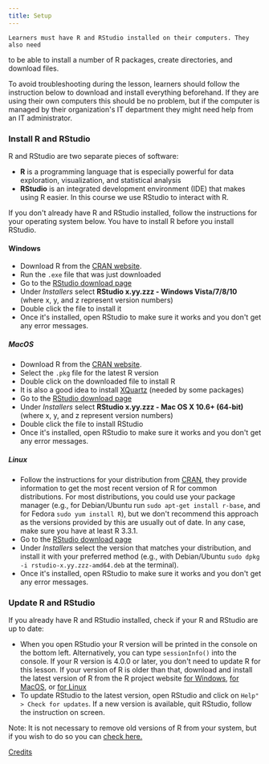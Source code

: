 ```yaml
---
title: Setup
---
```

  
    Learners must have R and RStudio installed on their computers. They also need 
to be able to install a number of R packages, create directories, and download 
files.

To avoid troubleshooting during the lesson, learners should follow the 
instruction below to download and install everything beforehand.
If they are using their own computers this should be no problem, 
but if the computer is managed by their organization's IT department 
they might need help from an IT administrator. 

### Install R and RStudio

R and RStudio are two separate pieces of software: 

* **R** is a programming language that is especially powerful for data 
  exploration, visualization, and statistical analysis
* **RStudio** is an integrated development environment (IDE) that makes using 
  R easier. In this course we use RStudio to interact with R. 
  
If you don't already have R and RStudio installed, follow the instructions for 
your operating system below. You have to install R before you install RStudio. 

#### Windows

* Download R from the 
  [CRAN website](https://cran.r-project.org/bin/windows/base/release.htm).
* Run the `.exe` file that was just downloaded
* Go to the [RStudio download page](https://www.rstudio.com/products/rstudio/download/#download)
* Under *Installers* select **RStudio x.yy.zzz - Windows
  Vista/7/8/10** (where x, y, and z represent version numbers)
* Double click the file to install it
* Once it's installed, open RStudio to make sure it works and you don't get any
  error messages.

##### MacOS

* Download R from
  the [CRAN website](https://cran.r-project.org/bin/macosx/).
* Select the `.pkg` file for the latest R version
* Double click on the downloaded file to install R
* It is also a good idea to install [XQuartz](https://www.xquartz.org/) (needed
  by some packages)
* Go to the [RStudio download page](https://www.rstudio.com/products/rstudio/download/#download)
* Under *Installers* select **RStudio x.yy.zzz - Mac OS X 10.6+ (64-bit)**
  (where x, y, and z represent version numbers)
* Double click the file to install RStudio
* Once it's installed, open RStudio to make sure it works and you don't get any
  error messages.

##### Linux

* Follow the instructions for your distribution
  from [CRAN](https://cloud.r-project.org/bin/linux), they provide information
  to get the most recent version of R for common distributions. For most
  distributions, you could use your package manager (e.g., for Debian/Ubuntu run
  `sudo apt-get install r-base`, and for Fedora `sudo yum install R`), but we
  don't recommend this approach as the versions provided by this are
  usually out of date. In any case, make sure you have at least R 3.3.1.
* Go to the
  [RStudio download page](https://www.rstudio.com/products/rstudio/download/#download)
* Under *Installers* select the version that matches your distribution, and
  install it with your preferred method (e.g., with Debian/Ubuntu `sudo dpkg -i
  rstudio-x.yy.zzz-amd64.deb` at the terminal).
* Once it's installed, open RStudio to make sure it works and you don't get any
  error messages.

### Update R and RStudio

If you already have R and RStudio installed, check if your R and RStudio are 
up to date:

* When you open RStudio your R version will be printed in the console on 
  the bottom left. Alternatively, you can type `sessionInfo()` into the console.
  If your R version is 4.0.0 or later, you don't need to update R for this 
  lesson. If your version of R is older than that, download and install the 
  latest version of R from the R project website
  [for Windows](https://cran.r-project.org/bin/windows/base/), 
  [for MacOS](https://cran.r-project.org/bin/macosx/),
  or [for Linux](https://cran.r-project.org/bin/linux/)
* To update RStudio to the latest version, open RStudio and click on 
  `Help" > Check for updates`. If a new version is available, quit RStudio, 
  follow the instruction on screen.
  
Note: It is not necessary to remove old versions of R from your system, 
but if you wish to do so you can 
[check here.](https://cran.r-project.org/bin/windows/base/rw-FAQ.html#How-do-I-UNinstall-R_003f) 
  
[Credits](https://datacarpentry.org/R-ecology-lesson/#Install_R_and_RStudio)



